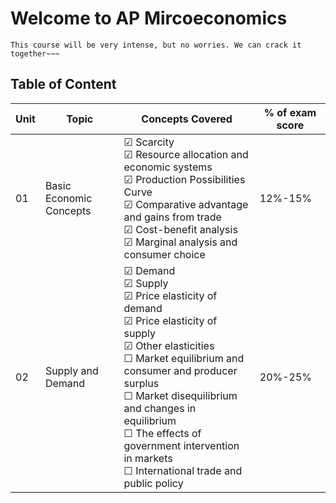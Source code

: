 # Welcome to AP Mircoeconomics

```{note}
This course will be very intense, but no worries. We can crack it together~~~
```

## Table of Content

|Unit|Topic|Concepts Covered|% of exam score|
|---|---|---|---|
|01|Basic Economic Concepts|&#x2611; Scarcity<br>&#x2611; Resource allocation and economic systems<br>&#x2611; Production Possibilities Curve<br>&#x2611; Comparative advantage and gains from trade<br>&#x2611; Cost-benefit analysis<br>&#x2611; Marginal analysis and consumer choice|12%-15%|
|02|Supply and Demand|&#x2611; Demand<br>&#x2611; Supply<br>&#x2611; Price elasticity of demand<br>&#x2611; Price elasticity of supply<br>&#x2611; Other elasticities<br>&#x2610; Market equilibrium and consumer and producer surplus<br>&#x2610; Market disequilibrium and changes in equilibrium<br>&#x2610; The effects of government intervention in markets<br>&#x2610; International trade and public policy|20%-25%|